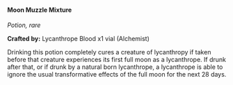 #### Moon Muzzle Mixture
_Potion, rare_

**Crafted by:** Lycanthrope Blood x1 vial (Alchemist)

Drinking this potion completely cures a creature of lycanthropy if taken before that creature experiences its first full moon as a lycanthrope. If drunk after that, or if drunk by a natural born lycanthrope, a lycanthrope is able to ignore the usual transformative effects of the full moon for the next 28 days.
